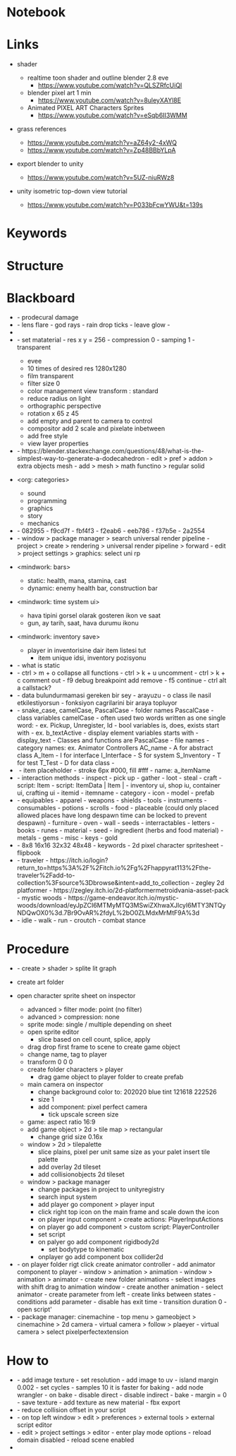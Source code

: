 # Notebook

# Links
- shader
    - realtime toon shader and outline blender 2.8 eve
        - https://www.youtube.com/watch?v=QLSZRfcUiQI
    - blender pixel art 1 min
        - https://www.youtube.com/watch?v=8uleyXAYl8E
    - Animated PIXEL ART Characters Sprites
        - https://www.youtube.com/watch?v=eSqb6II3WMM

- grass references
    - https://www.youtube.com/watch?v=aZ64y2-4xWQ
    - https://www.youtube.com/watch?v=Zp48BBbYLpA

- export blender to unity
    - https://www.youtube.com/watch?v=5UZ-niuRWz8

- unity isometric top-down view tutorial
    - https://www.youtube.com/watch?v=P033bFcwYWU&t=139s

# Keywords

# Structure

# Blackboard
- <geometry nodes>
    - prodecural damage

- <effects>
    - lens flare
    - god rays
    - rain drop ticks
    - leave glow
    - 

- <model making stones>

- <blender pixel setup>
    - set mataterial
    - res x y = 256
    - compression 0
    - samping 1
    - transparent

    - evee
    - 10 times of desired res 1280x1280
    - film transparent
    - filter size 0
    - color management view transform : standard
    - reduce radius on light
    - orthographic perspective
    - rotation x 65 z 45
    - add empty and parent to camera to control
    - compositor add 2 scale and pixelate inbetween
    - add free style
    - view layer properties

- <solid test on blender>
    - https://blender.stackexchange.com/questions/48/what-is-the-simplest-way-to-generate-a-dodecahedron
    - edit > pref > addon > extra objects mesh
    - add > mesh > math functino > regular solid

- <org: categories>
    - sound
    - programming
    - graphics
    - story
    - mechanics

- <gradient daynight scale>
    - 082955
    - f9cd7f
    - fbf4f3
    - f2eab6
    - eeb786
    - f37b5e
    - 2a2554

- <universal render pipeline>
    - window > package manager > search universal render pipeline
    - project > create > rendering > universal render pipeline > forward
    - edit > project settings > graphics: select uni rp

- <mindwork: bars>
    - static: health, mana, stamina, cast
    - dynamic: enemy health bar, construction bar

- <mindwork: time system ui>
    - hava tipini gorsel olarak gosteren ikon ve saat
    - gun, ay tarih, saat, hava durumu ikonu

- <mindwork: inventory save>
    - player in inventorisine dair item listesi tut
        - item unique idsi, inventory pozisyonu


- <computer science>
    - what is static

- <visual studio>
    - ctrl > m + o  collapse all functions
    - ctrl > k + u  uncomment
    - ctrl > k + c  comment out
    - f9 debug breakpoint add remove
    - f5 continue
    - ctrl alt a callstack?

- <interface>
    - data bulundurmamasi gereken bir sey
    - arayuzu
    - o class ile nasil etkilestiyorsun
    - fonksiyon cagrilarini bir araya topluyor

- <Naming conventions>
    - snake_case, camelCase, PascalCase
    - folder names PascalCase
    - class variables camelCase
    - often used two words written as one single word: 
        - ex. Pickup, Unregister, Id
    - bool variables is, does, exists start with 
        - ex. b_textActive
    - display element variables starts with 
        - display_text 
    - Classes and functions are PascalCase
    - file names
        - category names: ex. Animator Controllers AC_name
        - A for abstract class A_Item
        - I for interface I_Interface
        - S for system S_Inventory
        - T for test    T_Test
        - D for data class
    - 

- <image conventions>
    - item placeholder 
        - stroke 6px #000, fill #fff
        - name: a_itemName

- <inventory>
    - interaction methods
        - inspect
        - pick up
        - gather
        - loot
        - steal
        - craft
    - script: Item
    - script: ItemData | Item | 
    - inventory ui, shop iu, container ui, crafting ui
        - itemid
        - itemname
        - category
        - icon
        - model
        - prefab

- <item categories>
    - equipables
        - apparel
        - weapons
        - shields
        - tools
        - instruments
    - consumables
        - potions
        - scrolls
        - food
    - placeable (could only placed allowed places have long despawn time can be locked to prevent despawn)
        - furniture
        - oven
        - wall
        - seeds
    - interractables
        - letters
        - books
        - runes
    - material
        - seed
        - ingredient (herbs and food material)
        - metals
        - gems
    - misc
        - keys
        - gold

- <size of character sheets>
    - 8x8 16x16 32x32 48x48
    - keywords
        - 2d pixel character spritesheet
        - flipbook

- <asset links>
    - traveler
        - https://itch.io/login?return_to=https%3A%2F%2Fitch.io%2Fg%2Fhappyrat113%2Fthe-traveler%2Fadd-to-collection%3Fsource%3Dbrowse&intent=add_to_collection
    - zegley 2d platformer 
        - https://zegley.itch.io/2d-platformermetroidvania-asset-pack
    - mystic woods
        - https://game-endeavor.itch.io/mystic-woods/download/eyJpZCI6MTMyMTQ3MSwiZXhwaXJlcyI6MTY3NTQyNDQwOX0%3d.7Br9OvAR%2fdyL%2bO0ZLMdxMrMtF9A%3d

- <basic character animations>
    - idle
    - walk
    - run
    - croutch
    - combat stance

# Procedure
- <wind effect>
    - create > shader > splite lit graph

- create art folder
- open character sprite sheet on inspector
    - advanced > filter mode: point (no filter)
    - advanced > compression: none
    - sprite mode: single / multiple depending on sheet
    - open sprite editor
        - slice based on cell count, splice, apply
    - drag drop first frame to scene to create game object
    - change name, tag to player
    - transform 0 0 0 
    - create folder characters > player
        - drag game object to player folder to create prefab
    - main camera on inspector
        - change background color to: 202020 blue tint 121618 222526
        - size 1
        - add component: pixel perfect camera
            - tick upscale screen size
    - game: aspect ratio 16:9
    - add game object > 2d > tile map > rectangular
        - change grid size 0.16x
    - window > 2d > tilepalette
        - slice plains, pixel per unit same size as your palet insert tile palette
        - add overlay 2d tileset
        - add collisionobjects 2d tileset
    - window > package manager
        - change packages in project to unityregistry
        - search input system
        - add player go component > player input
        - click right top icon on the main frame and scale down the icon
        - on player input component > create actions: PlayerInputActions
        - on player go add component > custom script: PlayerController
        - set script
        - on palyer go add component rigidbody2d
            - set bodytype to kinematic
        - onplayer go add component box collider2d
- <character animation>
    - on player folder rigt click create animator controller
    - add animator component to player
    - window > animation > animation
    - window > animation > animator
    - create new folder animations
    - select images with shift drag to animation window
    - create another animation
    - select animator
    - create parameter from left
    - create links between states
        - conditions add parameter
        - disable has exit time
        - transition duration 0
    - open script'

- <adding follow camera>
    - package manager: cinemachine
    - top menu > gameobject > cinemachine > 2d camera
    - virtual camera > follow > plaeyer
    - virtual camera > select pixelperfectextension


# How to
- <baking textures in blender>
    - add image texture 
    - set resolution
    - add image to uv
    - island margin 0.002
    - set cycles
        - samples 10 it is faster for baking
    - add node wrangler
    - on bake
        - disable direct
        - disable indirect
        - bake
    - margin = 0
    - save texture
    - add texture as new material
    - fbx export

- <collision is too wide>
    - reduce collision offset in your script

- <change text editor of unity>
    - on top left window > edit > preferences > external tools > external script editor

- <faster switch between play and edit mode>
    - edit > project settings > editor 
        - enter play mode options
        - reload domain disabled
        - reload scene enabled

- <template setup>
    - unity projesini yaratirken git root dosyasini sec 

